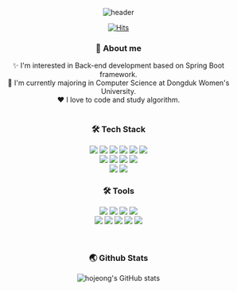 <div align="center">
  
![header](https://capsule-render.vercel.app/api?type=waving&color=E3A6AE&height=250&section=header&text=Han%20Ho%20%20Jeong's%20Github&fontSize=50&animation=fadeIn)

​[![Hits](https://hits.seeyoufarm.com/api/count/incr/badge.svg?url=https%3A%2F%2Fgithub.com%2Fhojeong2747%2Fhit-counter&count_bg=%23D1D1D1&title_bg=%23555555&icon=&icon_color=%23E7E7E7&title=today%2Ftotal&edge_flat=false)](https://hits.seeyoufarm.com)


### 💬 About me
✨ I'm interested in Back-end development based on Spring Boot framework.<br>
🌱 I'm currently majoring in Computer Science at Dongduk Women's University.<br>
❤️ I love to code and study algorithm.<br>
​
### 🛠️ Tech Stack 
<img src="https://img.shields.io/badge/Java-007396?style=flat&logo=java&logoColor=white"> 
<img src="https://img.shields.io/badge/C-A8B9CC?style=flat&logo=c&logoColor=white"> 
<img src="https://img.shields.io/badge/Kotlin-7F52FF?style=flat&logo=Kotlin&logoColor=white">
<img src="https://img.shields.io/badge/javascript-F7DF1E?style=flat&logo=javascript&logoColor=black">
<img src="https://img.shields.io/badge/html-E34F26?style=flat&logo=html5&logoColor=white">
<img src="https://img.shields.io/badge/css-1572B6?style=flat&logo=css3&logoColor=white">
<br>

<img src="https://img.shields.io/badge/Spring Boot-6DB33F?style=flat-square&logo=Spring Boot&logoColor=white"/>  
<img src="https://img.shields.io/badge/MySQL-4479A1?style=flat&logo=MySQL&logoColor=white">
<img src="https://img.shields.io/badge/Docker-2496ED?style=flat-square&logo=Docker&logoColor=white"/>
<img src="https://img.shields.io/badge/GitHub Actions-2088FF?style=flat-square&logo=GitHub Actions&logoColor=white"/>
  <br>
<img src="https://img.shields.io/badge/Amazon RDS-527FFF?style=flat-square&logo=Amazon RDS&logoColor=white"/> 
<img src="https://img.shields.io/badge/Amazon EC2-FF9900?style=flat-square&logo=Amazon EC2&logoColor=white"/> 
<br>

### 🛠️ Tools
<div align="center">
<img src="https://img.shields.io/badge/IntelliJ IDEA-000000?style=flat-square&logo=IntelliJ IDEA&logoColor=white"/>
<img src="https://img.shields.io/badge/Postman-FF6C37?style=flat-square&logo=Postman&logoColor=white"/>
<img src="https://img.shields.io/badge/Swagger-85EA2D?style=flat-square&logo=Swagger&logoColor=white"/> 
<img src="https://img.shields.io/badge/Android Studio-3DDC84?style=flat&logo=Android Studio&logoColor=white">

<br>
<img src="https://img.shields.io/badge/github-181717?style=flat&logo=github&logoColor=white">
<img src="https://img.shields.io/badge/git-F05032?style=flat&logo=git&logoColor=white">
<img src="https://img.shields.io/badge/Slack-4A154B?style=flat-square&logo=Slack&logoColor=white"/>
<img src="https://img.shields.io/badge/Notion-000000?style=flat-square&logo=Notion&logoColor=white"/>
<img src="https://img.shields.io/badge/Jira-0052CC?style=flat-square&logo=Jira&logoColor=white"/>
<br>

​
### 🌏 Github Stats
![hojeong's GitHub stats](https://github-readme-stats.vercel.app/api?username=hojeong2747&show_icons=true&theme=omni)

</div>

<!-- ![Top Langs](https://github-readme-stats.vercel.app/api/top-langs/?username=hojeong2747&layout=compact) -->
